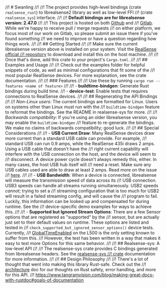 //! # Swanling
//!
//! The project provides high-level bindings (crate `realsense_rust`) to librealsense2 library as well as low-level FFI
//! (crate `realsense_sys`) interface.
//!
//! **Default bindings are for librealsense version: 2.47.0**
//!
//! This project is hosted on both [Github](https://github.com/Tangram-Vision/realsense-rust) and
//! [Gitlab](https://gitlab.com/tangram-vision-oss/realsense-rust/). While we're happy to receive pull / merge requests
//! on either platform, we focus most of our work on Gitlab, so please submit an issue there if you've found something
//! we need to improve or have a question regarding how things work.
//!
//! ## Getting Started
//!
//! Make sure the current librealsense version above is installed on your system. Visit the [RealSense official
//! repository](https://github.com/IntelRealSense/librealsense) to download and install this on the host machine.
//!
//! Once that's done, add this crate to your project's `Cargo.toml`.
//!
//! ## Examples and Usage
//!
//! Check out the examples folder for helpful snippets of code, as well as minimal configurations that fit some of the
//! most popular RealSense devices. For more explanation, see the crate documentation.
//!
//! ### Features
//!
//! Use these by running `cargo run --features <name of feature>`
//!
//! - **buildtime-bindgen**: Generate Rust bindings during build time.
//! - **device-test**: Enable tests that requires connections to RealSense devices.
//!
//! ## Regenerating the API Bindings
//!
//! *Non-Linux users*: The current bindings are formatted for Linux. Users on systems other than Linux must run with the
//! `buildtime-bindgen` feature to reformat the bindings. See the README in realsense-sys for more.
//!
//! *Backwards compatibility*: If you're using an older librealsense version, you may enable the `buildtime-bindgen`
//! feature to re-generate the bindings. We make no claims of backwards compatibility; good luck.
//!
//! ## Special Considerations
//!
//! - **USB Current Draw**: Many RealSense devices draw more current than a standard USB cable can provide. For example,
//!   standard USB can run 0.9 amps, while the RealSense 435i draws 2 amps. Using a USB cable that doesn't have the
//!   right current capability will interfere with the USB connection on the host, and the device will seem to
//!   disconnect. A device power cycle doesn't always remedy this, either. In many cases, the host USB hub itself will
//!   need a reset. Make sure any USB cables used are able to draw at least 2 amps. Read more on the issue
//!   [here](https://support.intelrealsense.com/hc/en-us/community/posts/360033595714-D435-USB-connection-issues).
//!
//! - **USB Bandwidth**: When a device is connected, librealsense will measure the transmission speed of data across its
//!   USB connection. USB3 speeds can handle all streams running simultaneously. USB2 speeds _cannot_; trying to set a
//!   streaming configuration that is too much for USB2 will result in a failed streaming config, and will cause the
//!   program to fail. Luckily, this information can be looked up and compensated for during runtime. See the
//!   device-specific demo examples for ways to achieve this.
//!
//! - **Supported but Ignored Stream Options**: There are a few Sensor options that are registered as "supported" by the
//!   sensor, but are actually just set to their default values on runtime. These options are listed and tested in
//!   `check_supported_but_ignored_sensor_options()` device tests. Currently,
//!   [GlobalTimeEnabled](kind::Rs2Option::GlobalTimeEnabled) on the L500 is the only setting known to suffer from this.
//!   However, the test has been written in a way that makes it easy to test more Options for this same behavior.
//!
//! ## Realsense-sys: A low-level API
//!
//! The realsense-sys crate provides C bindings generated from librealsense headers. See the [realsense-sys
//! crate](https://crates.io/crates/realsense-sys) documentation for more information.
//!
//! ## Design Philosophy
//!
//! There's a lot of thought that went into making this library Rust-safe. Check out the
//! [architecture](docs::architecture) doc for our thoughts on Rust safety, error handling, and more for this API.
//! https://www.tangramvision.com/blog/making-great-docs-with-rustdoc#goals-of-documentation
